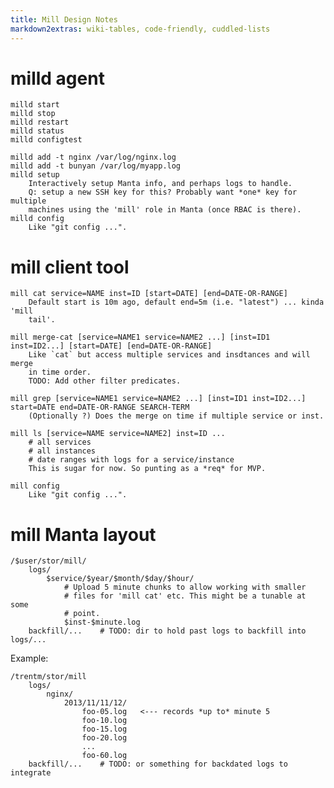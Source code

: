 ```yaml
---
title: Mill Design Notes
markdown2extras: wiki-tables, code-friendly, cuddled-lists
---
```


# milld agent

    milld start
    milld stop
    milld restart
    milld status
    milld configtest

    milld add -t nginx /var/log/nginx.log
    milld add -t bunyan /var/log/myapp.log
    milld setup
        Interactively setup Manta info, and perhaps logs to handle.
        Q: setup a new SSH key for this? Probably want *one* key for multiple
        machines using the 'mill' role in Manta (once RBAC is there).
    milld config
        Like "git config ...".


# mill client tool

    mill cat service=NAME inst=ID [start=DATE] [end=DATE-OR-RANGE]
        Default start is 10m ago, default end=5m (i.e. "latest") ... kinda 'mill
        tail'.

    mill merge-cat [service=NAME1 service=NAME2 ...] [inst=ID1 inst=ID2...] [start=DATE] [end=DATE-OR-RANGE]
        Like `cat` but access multiple services and insdtances and will merge
        in time order.
        TODO: Add other filter predicates.

    mill grep [service=NAME1 service=NAME2 ...] [inst=ID1 inst=ID2...] start=DATE end=DATE-OR-RANGE SEARCH-TERM
        (Optionally ?) Does the merge on time if multiple service or inst.

    mill ls [service=NAME service=NAME2] inst=ID ...
        # all services
        # all instances
        # date ranges with logs for a service/instance
        This is sugar for now. So punting as a *req* for MVP.

    mill config
        Like "git config ...".


# mill Manta layout

    /$user/stor/mill/
        logs/
            $service/$year/$month/$day/$hour/
                # Upload 5 minute chunks to allow working with smaller
                # files for 'mill cat' etc. This might be a tunable at some
                # point.
                $inst-$minute.log
        backfill/...    # TODO: dir to hold past logs to backfill into logs/...

Example:

    /trentm/stor/mill
        logs/
            nginx/
                2013/11/11/12/
                    foo-05.log   <--- records *up to* minute 5
                    foo-10.log
                    foo-15.log
                    foo-20.log
                    ...
                    foo-60.log
        backfill/...    # TODO: or something for backdated logs to integrate
